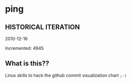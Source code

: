 # ping

## HISTORICAL ITERATION
2010-12-16

Incremented: 4945

## What is this?? 
Linux skills to hack the github commit visualization chart `;-)`
